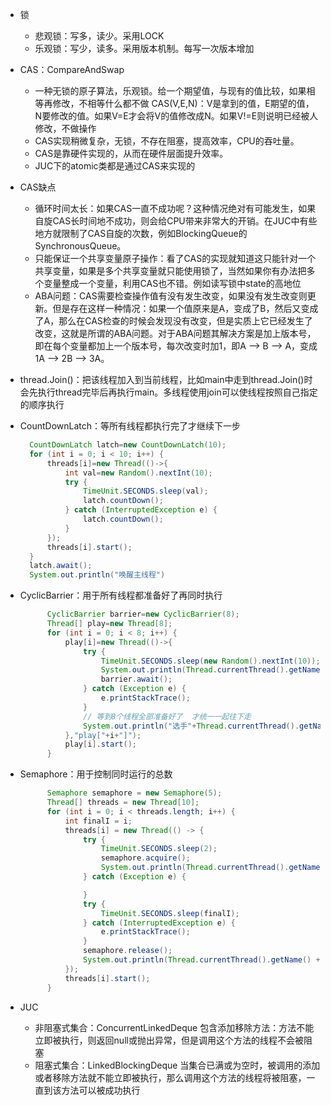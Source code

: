 * 锁
  * 悲观锁：写多，读少。采用LOCK
  * 乐观锁：写少，读多。采用版本机制。每写一次版本增加
* CAS：CompareAndSwap
  * 一种无锁的原子算法，乐观锁。给一个期望值，与现有的值比较，如果相等再修改，不相等什么都不做
    CAS\(V,E,N\)：V是拿到的值，E期望的值，N要修改的值。如果V=E才会将V的值修改成N。如果V!=E则说明已经被人修改，不做操作
  * CAS实现稍微复杂，无锁，不存在阻塞，提高效率，CPU的吞吐量。
  * CAS是靠硬件实现的，从而在硬件层面提升效率。
  * JUC下的atomic类都是通过CAS来实现的


* CAS缺点
  * 循环时间太长：如果CAS一直不成功呢？这种情况绝对有可能发生，如果自旋CAS长时间地不成功，则会给CPU带来非常大的开销。在JUC中有些地方就限制了CAS自旋的次数，例如BlockingQueue的SynchronousQueue。
  * 只能保证一个共享变量原子操作：看了CAS的实现就知道这只能针对一个共享变量，如果是多个共享变量就只能使用锁了，当然如果你有办法把多个变量整成一个变量，利用CAS也不错。例如读写锁中state的高地位
  * ABA问题：CAS需要检查操作值有没有发生改变，如果没有发生改变则更新。但是存在这样一种情况：如果一个值原来是A，变成了B，然后又变成了A，那么在CAS检查的时候会发现没有改变，但是实质上它已经发生了改变，这就是所谓的ABA问题。对于ABA问题其解决方案是加上版本号，即在每个变量都加上一个版本号，每次改变时加1，即A —&gt; B —&gt; A，变成1A —&gt; 2B —&gt; 3A。

* thread.Join\(\)：把该线程加入到当前线程，比如main中走到thread.Join\(\)时会先执行thread完毕后再执行main。多线程使用join可以使线程按照自己指定的顺序执行


* CountDownLatch：等所有线程都执行完了才继续下一步

  ```java
    CountDownLatch latch=new CountDownLatch(10);
    for (int i = 0; i < 10; i++) {
        threads[i]=new Thread(()->{
            int val=new Random().nextInt(10);
            try {
                TimeUnit.SECONDS.sleep(val);
                latch.countDown();
            } catch (InterruptedException e) {
                latch.countDown();
            }
        });
        threads[i].start();
    }
    latch.await();
    System.out.println("唤醒主线程")
  ```

* CyclicBarrier：用于所有线程都准备好了再同时执行

  ```java
        CyclicBarrier barrier=new CyclicBarrier(8);
        Thread[] play=new Thread[8];
        for (int i = 0; i < 8; i++) {
            play[i]=new Thread(()->{
                try {
                    TimeUnit.SECONDS.sleep(new Random().nextInt(10));
                    System.out.println(Thread.currentThread().getName()+"准备好了");
                    barrier.await();
                } catch (Exception e) {
                    e.printStackTrace();
                }
                // 等到8个线程全部准备好了  才统一一起往下走
                System.out.println("选手"+Thread.currentThread().getName()+"起跑");
            },"play["+i+"]");
            play[i].start();
        }
  ```

* Semaphore：用于控制同时运行的总数

  ```java
        Semaphore semaphore = new Semaphore(5);
        Thread[] threads = new Thread[10];
        for (int i = 0; i < threads.length; i++) {
            int finalI = i;
            threads[i] = new Thread(() -> {
                try {
                    TimeUnit.SECONDS.sleep(2);
                    semaphore.acquire();
                    System.out.println(Thread.currentThread().getName() + " 可以入场");
                } catch (Exception e) {

                }
                try {
                    TimeUnit.SECONDS.sleep(finalI);
                } catch (InterruptedException e) {
                    e.printStackTrace();
                }
                semaphore.release();
                System.out.println(Thread.currentThread().getName() + " 离场");
            });
            threads[i].start();
        }
  ```

* JUC
  * 非阻塞式集合：ConcurrentLinkedDeque
      包含添加移除方法：方法不能立即被执行，则返回null或抛出异常，但是调用这个方法的线程不会被阻塞
  * 阻塞式集合：LinkedBlockingDeque
      当集合已满或为空时，被调用的添加或者移除方法就不能立即被执行，那么调用这个方法的线程将被阻塞，一直到该方法可以被成功执行



